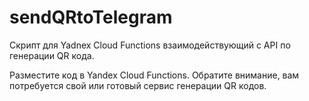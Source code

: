 # sendQRtoTelegram
Скрипт для Yadnex Cloud Functions взаимодействующий с API по генерации QR кода.


Разместите код в Yandex Cloud Functions.
Обратите внимание, вам потребуется свой или готовый сервис генерации QR кодов.
